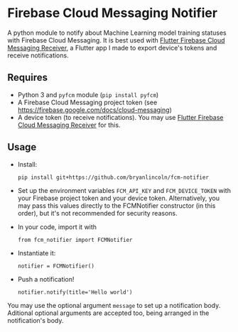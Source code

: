 # Firebase Cloud Messaging Notifier

A python module to notify about Machine Learning model training statuses with Firebase Cloud Messaging. It is best used with [Flutter Firebase Cloud Messaging Receiver](https://github.com/bryanlincoln/flutter-fcm-receiver), a Flutter app I made to export device's tokens and receive notifications.

## Requires

-   Python 3 and `pyfcm` module (`pip install pyfcm`)
-   A Firebase Cloud Messaging project token (see https://firebase.google.com/docs/cloud-messaging)
-   A device token (to receive notifications). You may use [Flutter Firebase Cloud Messaging Receiver](https://github.com/bryanlincoln/flutter-fcm-receiver) for this.

## Usage

-   Install:

    `pip install git+https://github.com/bryanlincoln/fcm-notifier`

-   Set up the environment variables `FCM_API_KEY` and `FCM_DEVICE_TOKEN` with your Firebase project token and your device token. Alternatively, you may pass this values directly to the FCMNotifier constructor (in this order), but it's not recommended for security reasons.

-   In your code, import it with

    `from fcm_notifier import FCMNotifier`

-   Instantiate it:

    `notifier = FCMNotifier()`

-   Push a notification!

    `notifier.notify(title='Hello world')`

You may use the optional argument `message` to set up a notification body. Aditional optional arguments are accepted too, being arranged in the notification's body.
